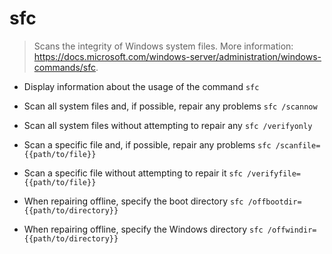 # sfc
> Scans the integrity of Windows system files.
> More information: <https://docs.microsoft.com/windows-server/administration/windows-commands/sfc>.

- Display information about the usage of the command
`sfc`

- Scan all system files and, if possible, repair any problems
`sfc /scannow`

- Scan all system files without attempting to repair any
`sfc /verifyonly`

- Scan a specific file and, if possible, repair any problems
`sfc /scanfile={{path/to/file}}`

- Scan a specific file without attempting to repair it
`sfc /verifyfile={{path/to/file}}`

- When repairing offline, specify the boot directory
`sfc /offbootdir={{path/to/directory}}`

- When repairing offline, specify the Windows directory
`sfc /offwindir={{path/to/directory}}`
